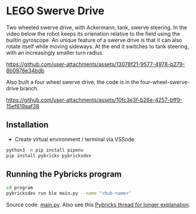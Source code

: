 # LEGO Swerve Drive

Two wheeled swerve drive, with Ackermann, tank, swerve steering. In the video below the robot keeps its orienation relative to the field using the builtin gyroscope. An unique feature of a swerve drive is that it can also rotate itself while moving sideways. At the end it switches to tank steering, with an increasingly smaller turn radius.

https://github.com/user-attachments/assets/13078f21-9577-4978-b279-8b0976e34bdb

Also built a four wheel swerve drive, the code is in the four-wheel-swerve-drive branch.

https://github.com/user-attachments/assets/10fc3e3f-b26e-4257-bff9-15ef619aaf38


## Installation

- Create virtual environment / terminal via VSSode

```bash
python3 -m pip install pipenv
pip install pybricks pybricksdev
```

## Running the Pybricks program

```bash
cd program
pybricksdev run ble main.py --name "<hub-name>"
```

Source code: [main.py](program/main.py). Also see this [Pybricks thread for longer explanation](https://github.com/orgs/pybricks/discussions/1729).

